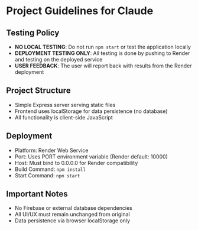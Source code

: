 # Project Guidelines for Claude

## Testing Policy

- **NO LOCAL TESTING**: Do not run `npm start` or test the application locally
- **DEPLOYMENT TESTING ONLY**: All testing is done by pushing to Render and testing on the deployed service
- **USER FEEDBACK**: The user will report back with results from the Render deployment

## Project Structure

- Simple Express server serving static files
- Frontend uses localStorage for data persistence (no database)
- All functionality is client-side JavaScript

## Deployment

- Platform: Render Web Service
- Port: Uses PORT environment variable (Render default: 10000)
- Host: Must bind to 0.0.0.0 for Render compatibility
- Build Command: `npm install`
- Start Command: `npm start`

## Important Notes

- No Firebase or external database dependencies
- All UI/UX must remain unchanged from original
- Data persistence via browser localStorage only